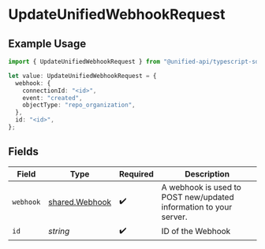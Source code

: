 # UpdateUnifiedWebhookRequest

## Example Usage

```typescript
import { UpdateUnifiedWebhookRequest } from "@unified-api/typescript-sdk/sdk/models/operations";

let value: UpdateUnifiedWebhookRequest = {
  webhook: {
    connectionId: "<id>",
    event: "created",
    objectType: "repo_organization",
  },
  id: "<id>",
};
```

## Fields

| Field                                                             | Type                                                              | Required                                                          | Description                                                       |
| ----------------------------------------------------------------- | ----------------------------------------------------------------- | ----------------------------------------------------------------- | ----------------------------------------------------------------- |
| `webhook`                                                         | [shared.Webhook](../../../sdk/models/shared/webhook.md)           | :heavy_check_mark:                                                | A webhook is used to POST new/updated information to your server. |
| `id`                                                              | *string*                                                          | :heavy_check_mark:                                                | ID of the Webhook                                                 |